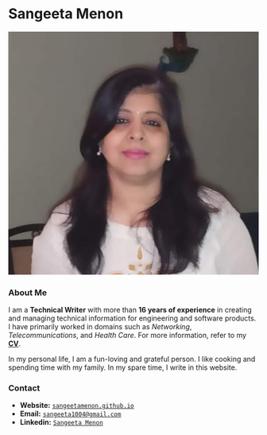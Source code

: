 # Sangeeta Menon

![](sangeeta_profile_pic.jpeg)

### About Me

I am a **Technical Writer** with more than **16 years of experience** in creating and managing technical information for engineering and software products. I have primarily worked in domains such as *Networking*, *Telecommunications*, and *Health Care*. For more information, refer to my [**CV**](technical_writer_sangeeta_menon.pdf).

In my personal life, I am a fun-loving and grateful person. I like cooking and spending time with my family. In my spare time, I write in this website. 


### Contact

  - **Website:** [`sangeetamenon.github.io`](https://sangeetamenon.github.io)
  - **Email:** [`sangeeta1004@gmail.com`](mailto:sangeeta1004@gmail.com)
  - **Linkedin:** [`Sangeeta Menon`](https://www.linkedin.com/in/sangeeta-menon-48a5784)